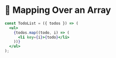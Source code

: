# 🧱 Mapping Over an Array

```jsx
const TodoList = ({ todos }) => (
  <ul>
    {todos.map((todo, i) => (
      <li key={i}>{todo}</li>
    ))}
  </ul>
);
```
